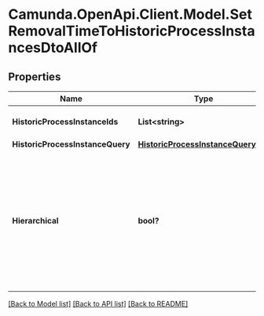 # Camunda.OpenApi.Client.Model.SetRemovalTimeToHistoricProcessInstancesDtoAllOf

## Properties

Name | Type | Description | Notes
------------ | ------------- | ------------- | -------------
**HistoricProcessInstanceIds** | **List&lt;string&gt;** | The id of the process instance. | [optional] 
**HistoricProcessInstanceQuery** | [**HistoricProcessInstanceQueryDto**](HistoricProcessInstanceQueryDto.md) |  | [optional] 
**Hierarchical** | **bool?** | Sets the removal time to all historic process instances in the hierarchy. Value may only be &#x60;true&#x60;, as &#x60;false&#x60; is the default behavior. | [optional] 

[[Back to Model list]](../README.md#documentation-for-models) [[Back to API list]](../README.md#documentation-for-api-endpoints) [[Back to README]](../README.md)

